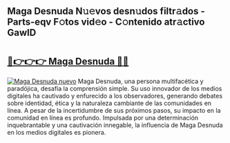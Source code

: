 ## Maga Desnuda N𝚞𝚎vos desn𝚞dos filtr𝚊dos - Parts-eqv F𝚘tos vid𝚎o - C𝚘ntenido atr𝚊ctivo GawlD

# <h2><a href="http://mb9h84.tromn.icu/?c=Maga+Desnuda">🔗👉👉👉 Maga Desnuda 🔗🔗</a></h2>

[![Maga Desnuda nuevo](https://i.imgur.com/pEAQMta.gif)](http://mb9h84.tromn.icu/?c=Maga+Desnuda)
Maga Desnuda, una persona multifacética y paradójica, desafía la comprensión simple. Su uso innovador de los medios digitales ha cautivado y enfurecido a los observadores, generando debates sobre identidad, ética y la naturaleza cambiante de las comunidades en línea. A pesar de la incertidumbre de sus próximos pasos, su impacto en la comunidad en línea es profundo. Impulsada por una determinación inquebrantable y una cautivación innegable, la influencia de Maga Desnuda en los medios digitales es pionera.
